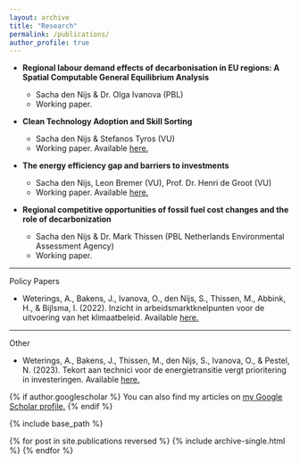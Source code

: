 ```yaml
---
layout: archive
title: "Research"
permalink: /publications/
author_profile: true
---
```


* **Regional labour demand effects of decarbonisation in EU regions: A Spatial Computable General Equilibrium Analysis**
     * Sacha den Nijs & Dr. Olga Ivanova (PBL)
     * Working paper.

* **Clean Technology Adoption and Skill Sorting**
    * Sacha den Nijs & Stefanos Tyros (VU) 
    * Working paper. Available <u><a href="https://tinbergen.nl/discussion-paper/6295/23-075-vi-green-technology-adoption-and-skill-reallocation">here</a>.</u>

* **The energy efficiency gap and barriers to investments**
    * Sacha den Nijs, Leon Bremer (VU), Prof. Dr. Henri de Groot (VU) 
    * Working paper. Available <u><a href="https://tinbergen.nl/discussion-paper/6264/23-043-viii-the-energy-efficiency-gap-and-barriers-to-investments">here</a>.</u>

* **Regional competitive opportunities of fossil fuel cost changes and the role of decarbonization**
    * Sacha den Nijs & Dr. Mark Thissen (PBL Netherlands Environmental Assessment Agency) 
    * Working paper.

---
Policy Papers 


* Weterings, A., Bakens, J., Ivanova, O., den Nijs, S., Thissen, M., Abbink, H., & Bijlsma, I. (2022). Inzicht in arbeidsmarktknelpunten voor de uitvoering van het klimaatbeleid. Available <u><a href="https://www.pbl.nl/publicaties/inzicht-in-arbeidsmarktknelpunten-voor-de-uitvoering-van-het-klimaatbeleid">here</a>.</u>

---
Other


* Weterings, A., Bakens, J., Thissen, M., den Nijs, S., Ivanova, O., & Pestel, N. (2023). Tekort aan technici voor de energietransitie vergt prioritering in investeringen. Available <u><a href="https://esb.nu/tekort-aan-technici-voor-de-energietransitie-vergt-prioritering-in-investeringen/">here</a>.</u>

{% if author.googlescholar %}
  You can also find my articles on <u><a href="{{author.googlescholar}}">my Google Scholar profile</a>.</u>
{% endif %}

{% include base_path %}

{% for post in site.publications reversed %}
  {% include archive-single.html %}
{% endfor %}
